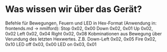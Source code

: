 # Was wissen wir über das Gerät?

Befehle für Bewegungen, Feuern und LED in Hex-Format (Anwendung in: frontends.md -> nmilford):
Stop 0x02, 0x00
Down 0x02, 0x01
Up 0x02, 0x02
Left  0x02, 0x04
Right 0x02, 0x08
Kobminationen aus Bewegung über Verundung des letzten Hexwertes. Z.B. Down-Left 0x02, 0x05
Fire 0x02, 0x10
LED off 0x03, 0x00
LED on 0x03, 0x01
